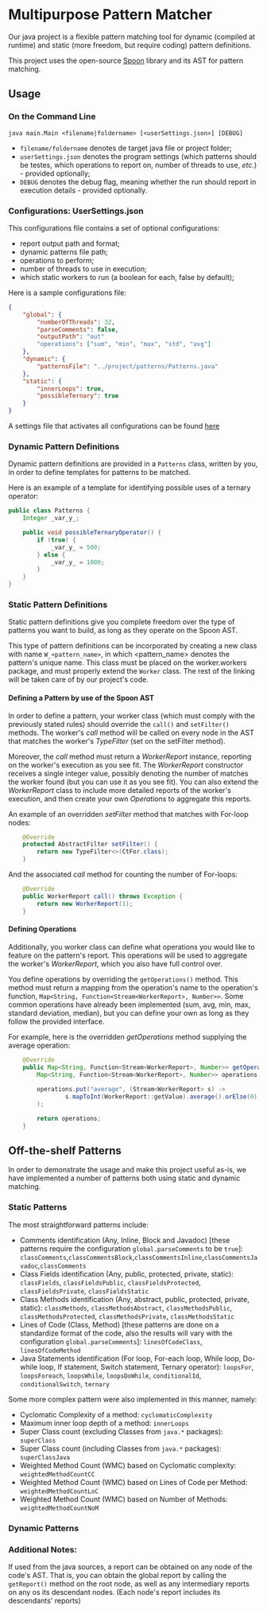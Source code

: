 # Multipurpose Pattern Matcher

Our java project is a flexible pattern matching tool for dynamic (compiled at runtime) and static (more freedom, but require coding) pattern definitions.

This project uses the open-source [Spoon](https://github.com/INRIA/spoon) library and its AST for pattern matching.

## Usage

### On the Command Line
```
java main.Main <filename|foldername> [<userSettings.json>] [DEBUG]
```

* ```filename/foldername``` denotes de target java file or project folder;
* ```userSettings.json``` denotes the program settings (which patterns should be testes, which operations to report on, number of threads to use, _etc._) - provided optionally;
* ```DEBUG``` denotes the debug flag, meaning whether the run should report in execution details - provided optionally.


### Configurations: UserSettings.json
This configurations file contains a set of optional configurations:
* report output path and format;
* dynamic patterns file path;
* operations to perform;
* number of threads to use in execution;
* which static workers to run (a boolean for each, false by default);

Here is a sample configurations file:
```json
{
	"global": {
		"numberOfThreads": 32,
		"parseComments": false,
		"outputPath": "out"
		"operations": ["sum", "min", "max", "std", "avg"]
	},
	"dynamic": {
		"patternsFile": "../project/patterns/Patterns.java"
	},
	"static": {
		"innerLoops": true,
		"possibleTernary": true
	}
}
```

A settings file that activates all configurations can be found [here](https://github.com/msramalho/feup-comp/blob/master/project/UserSettings.json)

### Dynamic Pattern Definitions

Dynamic pattern definitions are provided in a ```Patterns``` class, written by you, in order to define templates for patterns to be matched.

Here is an example of a template for identifying possible uses of a ternary operator:
```java
public class Patterns {
    Integer _var_y_;

    public void possibleTernaryOperator() {
        if (true) {
            _var_y_ = 500;
        } else {
            _var_y_ = 1000;
        }
    }
}

```


### Static Pattern Definitions

Static pattern definitions give you complete freedom over the type of patterns you want to build, as long as they operate on the Spoon AST.

This type of pattern definitions can be incorporated by creating a new class with name ```W_<pattern_name>```, in which <pattern_name> denotes the pattern's unique name.
This class must be placed on the worker.workers package, and must properly extend the ```Worker``` class. The rest of the linking will be taken care of by our project's code.

#### Defining a Pattern by use of the Spoon AST
In order to define a pattern, your worker class (which must comply with the previously stated rules) should override the ```call()``` and ```setFilter()``` methods. The worker's _call_ method will be called on every node in the AST that matches the worker's _TypeFilter_ (set on the setFilter method).

Moreover, the _call_ method must return a _WorkerReport_ instance, reporting on the worker's execution as you see fit. The _WorkerReport_ constructor receives a single integer value, possibly denoting the number of matches the worker found (but you can use it as you see fit). You can also extend the _WorkerReport_ class to include more detailed reports of the worker's execution, and then create your own _Operations_ to aggregate this reports.

An example of an overridden _setFilter_ method that matches with For-loop nodes:
```java
    @Override
    protected AbstractFilter setFilter() {
        return new TypeFilter<>(CtFor.class);
    }
```

And the associated _call_ method for counting the number of For-loops:
```java
    @Override
    public WorkerReport call() throws Exception {
        return new WorkerReport(1);
    }
```

#### Defining Operations
Additionally, you worker class can define what operations you would like to feature on the pattern's report. This operations will be used to aggregate the worker's _WorkerReport_, which you also have full control over.

You define operations by overriding the ```getOperations()``` method. This method must return a mapping from the operation's name to the operation's function, ```Map<String, Function<Stream<WorkerReport>, Number>>```.
Some common operations have already been implemented (sum, avg, min, max, standard deviation, median), but you can define your own as long as they follow the provided interface.

For example, here is the overridden _getOperations_ method supplying the average operation:
```java
    @Override
    public Map<String, Function<Stream<WorkerReport>, Number>> getOperations() {
        Map<String, Function<Stream<WorkerReport>, Number>> operations = new HashMap<>();
        
        operations.put("average", (Stream<WorkerReport> s) -> 
                s.mapToInt(WorkerReport::getValue).average().orElse(0)
        );

        return operations;
    }
```

## Off-the-shelf Patterns
In order to demonstrate the usage and make this project useful as-is, we have implemented a number of patterns both using static and dynamic matching. 

### Static Patterns
The most straightforward patterns include:
 * Comments identification (Any, Inline, Block and Javadoc) [these patterns require the configuration `global.parseComments` to be `true`]: `classComments`,`classCommentsBlock`,`classCommentsInline`,`classCommentsJavadoc`,`classComments`
 * Class Fields identification (Any, public, protected, private, static): `classFields`, `classFieldsPublic`, `classFieldsProtected`, `classFieldsPrivate`, `classFieldsStatic`
 * Class Methods identification (Any, abstract, public, protected, private, static): `classMethods`, `classMethodsAbstract`, `classMethodsPublic`, `classMethodsProtected`, `classMethodsPrivate`, `classMethodsStatic` 
 * Lines of Code (Class, Method) [these patterns are done on a standardize format of the code, also the results will vary with the configuration `global.parseComments`]: `linesOfCodeClass`, `linesOfCodeMethod`
 * Java Statements identification (For loop, For-each loop, While loop, Do-while loop, If statement, Switch statement, Ternary operator): `loopsFor`, `loopsForeach`, `loopsWhile`, `loopsDoWhile`, `conditionalId`, `conditionalSwitch`, `ternary`
 
Some more complex pattern were also implemented in this manner, namely:
 * Cyclomatic Complexity of a method: `cyclomaticComplexity`
 * Maximum inner loop depth of a method: `innerLoops`
 * Super Class count (excluding Classes from `java.*` packages): `superClass`
 * Super Class count (including Classes from `java.*` packages): `superClassJava`
 * Weighted Method Count (WMC) based on Cyclomatic complexity: `weightedMethodCountCC`
 * Weighted Method Count (WMC) based on Lines of Code per Method: `weightedMethodCountLoC`
 * Weighted Method Count (WMC) based on Number of Methods: `weightedMethodCountNoM`


### Dynamic Patterns


### Additional Notes:
If used from the java sources, a report can be obtained on any node of the code's AST. That is, you can obtain the global report by calling the ```getReport()``` method on the root node, as well as any intermediary reports on any os its descendant nodes.
(Each node's report includes its descendants' reports)
